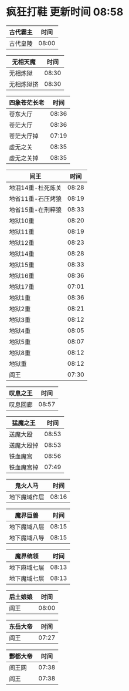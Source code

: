 # 疯狂打鞋 更新时间 08:58

| 古代霸主   | 时间    |
|--------|-------|
| 古代皇陵 | 08:00 |

| 无相天魔   | 时间    |
|--------|-------|
| 无相炼狱 | 08:30 |
| 无相炼狱挤 | 08:30 |

| 四象苍茫长老   | 时间    |
|--------|-------|
| 苍东大厅 | 08:36 |
| 苍茫大厅 | 08:36 |
| 苍茫大厅掉 | 07:19 |
| 虚无之关 | 08:35 |
| 虚无之关掉 | 08:35 |

| 间王   | 时间    |
|--------|-------|
| 地泪14重-杜死炼关 | 08:28 |
| 地省11重-石压烤狼 | 08:19 |
| 地省15重-在刑粹狼 | 08:33 |
| 地狱10重 | 08:20 |
| 地狱11重 | 08:19 |
| 地狱12重 | 08:23 |
| 地狱14重 | 08:28 |
| 地狱15重 | 08:33 |
| 地狱16重 | 08:36 |
| 地狱17重 | 07:01 |
| 地狱1重 | 08:36 |
| 地狱2重 | 08:21 |
| 地狱3重 | 08:12 |
| 地狱4重 | 08:05 |
| 地狱5重 | 08:07 |
| 地狱8重 | 08:12 |
| 地狱重 | 08:12 |
| 阎王 | 07:30 |

| 叹息之王   | 时间    |
|--------|-------|
| 叹息回廊 | 08:57 |

| 猛魔之王   | 时间    |
|--------|-------|
| 送魔大殴 | 08:53 |
| 送魔大殴掉 | 08:53 |
| 铁血魔宫 | 08:56 |
| 铁血魔宫掉 | 07:49 |

| 鬼火人马   | 时间    |
|--------|-------|
| 地下魔域作层 | 08:16 |

| 魔界巨兽   | 时间    |
|--------|-------|
| 地下魔域八层 | 08:15 |
| 地下魔域八导 | 08:15 |

| 魔界统领   | 时间    |
|--------|-------|
| 地下麻域七层 | 08:13 |
| 地下魔域七层 | 08:13 |

| 后土娘娘   | 时间    |
|--------|-------|
| 阎王 | 08:00 |

| 东岳大帝   | 时间    |
|--------|-------|
| 阎王 | 07:27 |

| 酆都大帝   | 时间    |
|--------|-------|
| 间王网 | 07:38 |
| 阎王 | 07:38 |